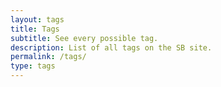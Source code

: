 ```yaml
---
layout: tags
title: Tags
subtitle: See every possible tag.
description: List of all tags on the SB site.
permalink: /tags/
type: tags
---
```

